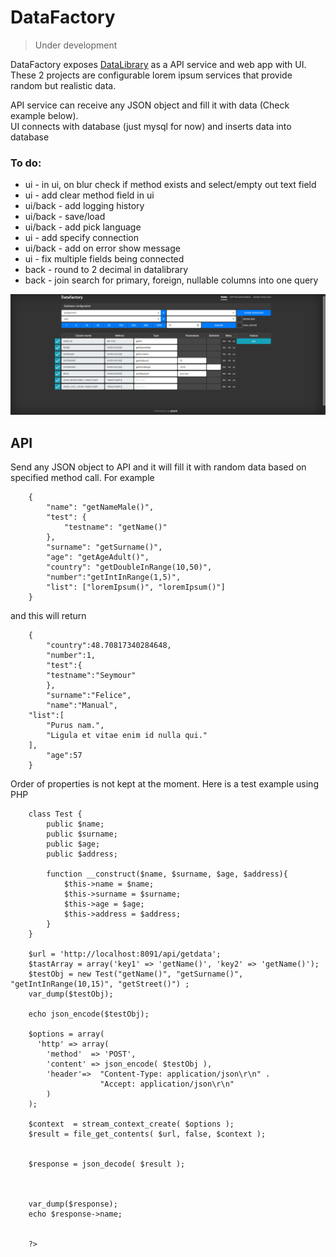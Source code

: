 # DataFactory

> Under development

DataFactory exposes [DataLibrary](https://github.com/djulbicb/DataLibrary) as a API service and web app with UI.
<br>These 2 projects are configurable lorem ipsum services that provide random but realistic data.

API service can receive any JSON object and fill it with data (Check example below).<br> 
UI connects with database (just mysql for now) and inserts data into database 

### To do:
- ui - in ui, on blur check if method exists and select/empty out text field
- ui - add clear method field in ui
- ui/back - add logging history
- ui/back - save/load
- ui/back - add pick language
- ui - add specify connection
- ui/back - add on error show message
- ui - fix multiple fields being connected 
- back - round to 2 decimal in datalibrary
- back - join search for primary, foreign, nullable columns into one query

<img src="./ui.PNG">

## API
Send any JSON object to API and it will fill it with random data based on specified method call. For example
```
    {
        "name": "getNameMale()",
        "test": {
        	"testname": "getName()"
        },
        "surname": "getSurname()",
        "age": "getAgeAdult()",
        "country": "getDoubleInRange(10,50)",
        "number":"getIntInRange(1,5)",
        "list": ["loremIpsum()", "loremIpsum()"]
    }
```
and this will return 
```
    {
        "country":48.70817340284648,  
        "number":1,  
        "test":{
	    "testname":"Seymour"  
        },  
        "surname":"Felice",  
        "name":"Manual",  
    "list":[
        "Purus nam.",  
        "Ligula et vitae enim id nulla qui."  
    ],  
        "age":57  
    }
```
Order of properties is not kept at the moment. Here is a test example using PHP    
```
    class Test {
    	public $name;
    	public $surname;
    	public $age;
    	public $address;
    
    	function __construct($name, $surname, $age, $address){
    		$this->name = $name;
    		$this->surname = $surname;
    		$this->age = $age;
    		$this->address = $address;
    	}
    }
    
    $url = 'http://localhost:8091/api/getdata';
    $tastArray = array('key1' => 'getName()', 'key2' => 'getName()');
    $testObj = new Test("getName()", "getSurname()", "getIntInRange(10,15)", "getStreet()") ;
    var_dump($testObj);
    
    echo json_encode($testObj);
    
    $options = array(
      'http' => array(
        'method'  => 'POST',
        'content' => json_encode( $testObj ),
        'header'=>  "Content-Type: application/json\r\n" .
                    "Accept: application/json\r\n"
        )
    );
    
    $context  = stream_context_create( $options );
    $result = file_get_contents( $url, false, $context );
    
    
    $response = json_decode( $result );
    
    
    
    var_dump($response);
    echo $response->name;
    
    
    ?>
```

